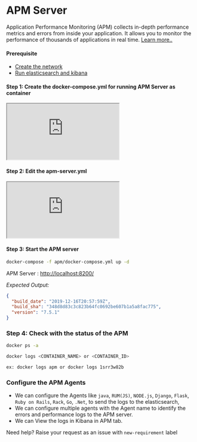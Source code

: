# APM Server


Application Performance Monitoring (APM) collects in-depth performance metrics and errors from inside your application. It allows you to monitor the performance of thousands of applications in real time. [Learn more..](https://www.elastic.co/guide/en/apm/get-started/7.5/index.html)

#### Prerequisite

- [Create the network](../README.md)
- [Run elasticsearch and kibana](../ELASTICSEARCH_KIBANA.md)


#### Step 1: Create the docker-compose.yml for running APM Server as container

<iframe src="https://raw.githubusercontent.com/JinnaBalu/platform-obs/master/elasticsearch/apm/docker-compose.yml?token=ACZ5APKRRNKHH5AIBBTJFIK6KQV7E"></iframe>

#### Step 2: Edit the apm-server.yml 

<iframe src="https://raw.githubusercontent.com/JinnaBalu/platform-obs/master/elasticsearch/apm/apm-server.yml?token=ACZ5APOGTAUQJ2A2SXLTXZK6KQV3W"></iframe>

#### Step 3: Start the APM server

```bash
docker-compose -f apm/docker-compose.yml up -d
```

APM Server : [http://localhost:8200/](http://localhost:8200/)

*Expected Output:*

```json
{
  "build_date": "2019-12-16T20:57:59Z",
  "build_sha": "348d8d83c3c823b64fc0692be607b1a5a8fac775",
  "version": "7.5.1"
}
```

### Step 4: Check with the status of the APM

```bash
docker ps -a

docker logs <CONTAINER_NAME> or <CONTAINER_ID>

ex: docker logs apm or docker logs 1srr3w82b

```

### Configure the APM Agents

- We can configure the Agents like `java`, `RUM(JS)`, `NODE.js`, `Django`, `Flask`, `Ruby on Rails`, `Rack`, `Go`, `.Net`, to send the logs to the elasticsearch,
- We can configure multiple agents with the Agent name to identify the errors and performance logs to the APM server. 
- We can View the logs in Kibana in APM tab.


Need help? Raise your request as an issue with `new-requirement` label